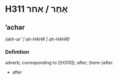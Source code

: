 # H311 אַחַר / אחר

## ʼachar

_(akh-ar' | ah-HAHR | ah-HAHR)_

### Definition

adverb; corresponding to [[H310]]; after; (here-)after.

- after
